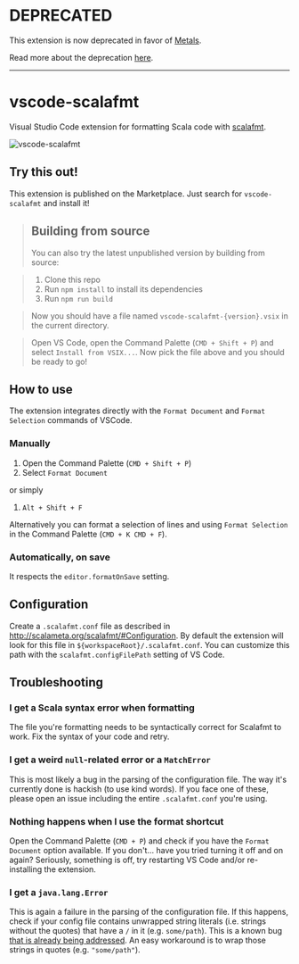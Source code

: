 
# DEPRECATED

This extension is now deprecated in favor of [Metals](https://scalameta.org/metals).

Read more about the deprecation [here](./MIGRATING.md).

---

# vscode-scalafmt


Visual Studio Code extension for formatting Scala code with [scalafmt](https://github.com/scalameta/scalafmt).

![vscode-scalafmt](https://thumbs.gfycat.com/CautiousTeemingCatfish-size_restricted.gif)

## Try this out!
This extension is published on the Marketplace. Just search for `vscode-scalafmt` and install it!

> ## Building from source
> You can also try the latest unpublished version by building from source:

> 1. Clone this repo
> 2. Run `npm install` to install its dependencies
> 3. Run `npm run build`

> Now you should have a file named `vscode-scalafmt-{version}.vsix` in the current directory.

> Open VS Code, open the Command Palette (`CMD + Shift + P`) and select `Install from VSIX...`. Now pick the file above and you should be ready to go!

## How to use

The extension integrates directly with the `Format Document` and `Format Selection` commands of VSCode.

### Manually
1. Open the Command Palette (`CMD + Shift + P`)
2. Select `Format Document`

or simply

1. `Alt + Shift + F`

Alternatively you can format a selection of lines and using `Format Selection` in the Command Palette (`CMD + K CMD + F`).

### Automatically, on save
It respects the `editor.formatOnSave` setting.

## Configuration
Create a `.scalafmt.conf` file as described in http://scalameta.org/scalafmt/#Configuration. By default the extension will look for this file in `${workspaceRoot}/.scalafmt.conf`. You can customize this path with the `scalafmt.configFilePath` setting of VS Code.

## Troubleshooting
### I get a Scala syntax error when formatting
The file you're formatting needs to be syntactically correct for Scalafmt to work. Fix the syntax of your code and retry.

### I get a weird `null`-related error or a `MatchError`
This is most likely a bug in the parsing of the configuration file. The way it's currently done is hackish (to use kind words). If you face one of these, please open an issue including the entire `.scalafmt.conf` you're using.

### Nothing happens when I use the format shortcut
Open the Command Palette (`CMD + P`) and check if you have the `Format Document` option available. If you don't... have you tried turning it off and on again? Seriously, something is off, try restarting VS Code and/or re-installing the extension.

### I get a `java.lang.Error`
This is again a failure in the parsing of the configuration file. If this happens, check if your config file contains unwrapped string literals (i.e. strings without the quotes) that have a `/` in it (e.g. `some/path`). This is a known bug [that is already being addressed](https://github.com/unicredit/shocon/pull/21). An easy workaround is to wrap those strings in quotes (e.g. `"some/path"`).
